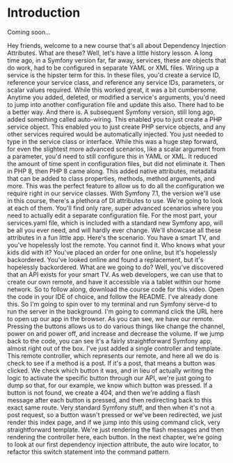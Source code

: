 # Introduction

Coming soon...

Hey friends, welcome to a new course that's all about Dependency Injection
Attributes. What are these? Well, let's have a little history lesson. A long time
ago, in a Symfony version far, far away, services, these are objects that do work,
had to be configured in separate YAML or XML files. Wiring up a service is the
hipster term for this. In these files, you'd create a service ID, reference your
service class, and reference any service IDs, parameters, or scalar values required.
While this worked great, it was a bit cumbersome. Anytime you added, deleted, or
modified a service's arguments, you'd need to jump into another configuration file
and update this also. There had to be a better way. And there is. A subsequent
Symfony version, still long ago, added something called auto-wiring. This enabled you
to just create a PHP service object. This enabled you to just create PHP service
objects, and any other services required would be automatically injected. You just
needed to type in the service class or interface. While this was a huge step forward,
for even the slightest more advanced scenarios, like a scalar argument from a
parameter, you'd need to still configure this in YAML or XML. It reduced the amount
of time spent in configuration files, but did not eliminate it. Then in PHP 8, then
PHP 8 came along. This added native attributes, metadata that can be added to class
properties, methods, method arguments, and more. This was the perfect feature to
allow us to do all the configuration we require right in our service classes. With
Symfony 7.1, the version we'll use in this course, there's a plethora of DI
attributes to use. We're going to look at each of them. You'll find only rare, super
advanced scenarios where you need to actually edit a separate configuration file. For
the most part, your services.yaml file, which is included with a standard new Symfony
app, will be all you ever need, and will hardly ever change. We'll showcase all these
attributes in a fun little app. Here's the scenario. You have a smart TV, and you've
hopelessly lost the remote. You cannot find it. Who knows what your kids did with it?
You've placed an order for one online, but it's hopelessly backordered. You've looked
online and found a replacement, but it's hopelessly backordered. What are we going to
do? Well, you've discovered that an API exists for your smart TV. As web developers,
we can use that to create our own remote, and have it accessible via a tablet within
our home network. So to follow along, download the course code for this video. Open
the code in your IDE of choice, and follow the README. I've already done this. So I'm
going to spin over to my terminal and run Symfony serve-d to run the server in the
background. I'm going to command click the URL here to open up our app in the
browser. As you can see, we have our remote. Pressing the buttons allows us to do
various things like change the channel, power on and power off, and increase and
decrease the volume. If we jump back to the code, you can see it's a fairly
straightforward Symfony app, almost right out of the box. I've just added a single
controller and template. This remote controller, which represents our remote, and
here all we do is check to see if a method is a post. If it's a post, that means a
button was clicked. We check which button it was, and in lieu of actually writing the
logic to activate the specific button through our API, we're just going to dump so
that, for our example, we know which button was pressed. If a button is not found, we
create a 404, and then we're adding a flash message after each button is pressed, and
then redirecting back to this exact same route. Very standard Symfony stuff, and then
when it's not a post request, so a button wasn't pressed or we've been redirected, we
just render this index page, and if we jump into this using command click, very
straightforward template. We're just rendering the flash messages and then rendering
the controller here, each button. In the next chapter, we're going to look at our
first dependency injection attribute, the auto wire locator, to refactor this switch
statement into the command pattern.
